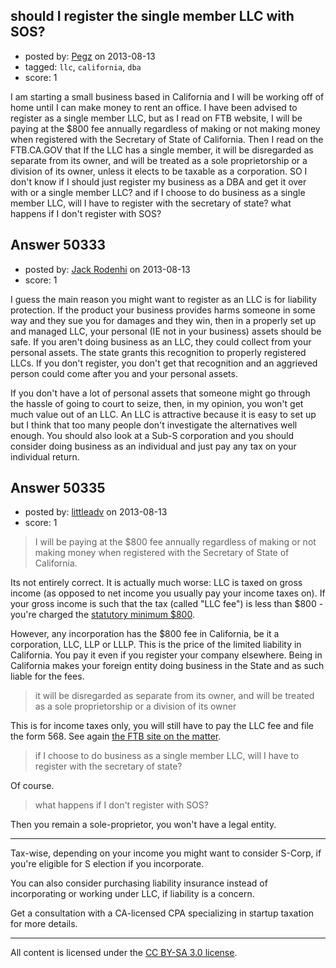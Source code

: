 ## should I register the single member LLC with SOS?

- posted by: [Pegz](https://stackexchange.com/users/-1/27421-pegz) on 2013-08-13
- tagged: `llc`, `california`, `dba`
- score: 1

I am starting a small business based in California and I will be working off of home until I can make money to rent an office. I have been advised to register as a single member LLC, but as I read on FTB website, I will be paying at the $800 fee annually regardless of making or not making money when registered with the Secretary of State of California. Then I read on the FTB.CA.GOV that If the LLC has a single member, it will be disregarded as separate from its owner, and will be treated as a sole proprietorship or a division of its owner, unless it elects to be taxable as a corporation. SO I don't know if I should just register my business as a DBA and get it over  with or a single member LLC? and if I choose to do business as a single member LLC, will I have to register with the secretary of state? what happens if I don't register with SOS?


## Answer 50333

- posted by: [Jack Rodenhi](https://stackexchange.com/users/-1/1839-jack-rodenhi) on 2013-08-13
- score: 1

I guess the main reason you might want to register as an LLC is for liability protection.  If the product your business provides harms someone in some way and they sue you for damages and they win, then in a properly set up and managed LLC, your personal (IE not in your business) assets should be safe.  If you aren't doing business as an LLC, they could collect from your personal assets.  The state grants this recognition to properly registered LLCs.  If you don't register, you don't get that recognition and an aggrieved person could come after you and your personal assets.

If you don't have a lot of personal assets that someone might go through the hassle of going to court to seize, then, in my opinion, you won't get much value out of an LLC.  An LLC is attractive because it is easy to set up but I think that too many people don't investigate the alternatives well enough.  You should also look at a Sub-S corporation and you should consider doing business as an individual and just pay any tax on your individual return.


## Answer 50335

- posted by: [littleadv](https://stackexchange.com/users/-1/13808-littleadv) on 2013-08-13
- score: 1

<blockquote>
  <p>I will be paying at the $800 fee annually regardless of making or not
  making money when registered with the Secretary of State of
  California.</p>
</blockquote>

<p>Its not entirely correct. It is actually much worse: LLC is taxed on gross income (as opposed to net income you usually pay your income taxes on). If your gross income is such that the tax (called "LLC fee") is less than $800 - you're charged the <a href="https://www.ftb.ca.gov/businesses/bus_structures/LLcompany.shtml" rel="nofollow">statutory minimum $800</a>.</p>

<p>However, any incorporation has the $800 fee in California, be it a corporation, LLC, LLP or LLLP. This is the price of the limited liability in California. You pay it even if you register your company elsewhere. Being in California makes your foreign entity doing business in the State and as such liable for the fees.</p>

<blockquote>
  <p>it will be disregarded as separate from its owner, and will be treated
  as a sole proprietorship or a division of its owner</p>
</blockquote>

<p>This is for income taxes only, you will still have to pay the LLC fee and file the form 568. See again <a href="https://www.ftb.ca.gov/businesses/bus_structures/LLcompany.shtml" rel="nofollow">the FTB site on the matter</a>.</p>

<blockquote>
  <p>if I choose to do business as a single member LLC, will I have to
  register with the secretary of state?</p>
</blockquote>

<p>Of course.</p>

<blockquote>
  <p>what happens if I don't register with SOS?</p>
</blockquote>

<p>Then you remain a sole-proprietor, you won't have a legal entity.</p>

<hr>

<p>Tax-wise, depending on your income you might want to consider S-Corp, if you're eligible for S election if you incorporate.</p>

<p>You can also consider purchasing liability insurance instead of incorporating or working under LLC, if liability is a concern.</p>

<p>Get a consultation with a CA-licensed CPA specializing in startup taxation for more details.</p>




---

All content is licensed under the [CC BY-SA 3.0 license](https://creativecommons.org/licenses/by-sa/3.0/).
